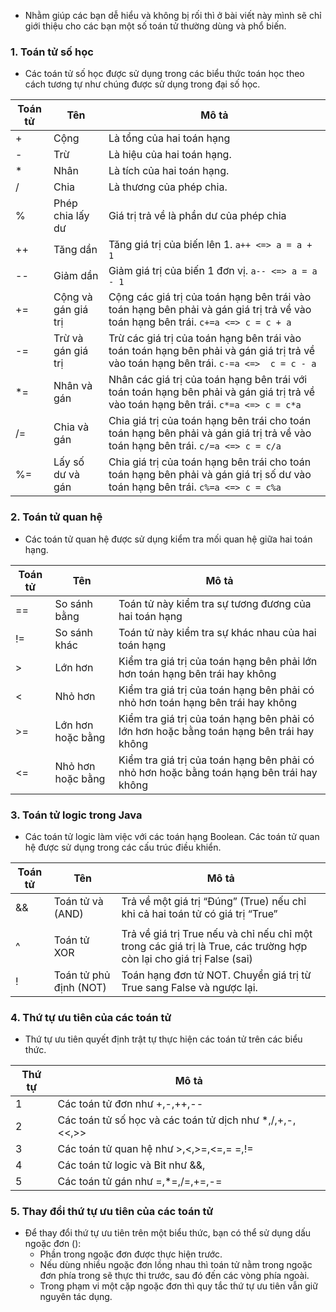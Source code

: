 *  Nhằm giúp các bạn dễ hiểu và không bị rối thì ở bài viết này mình sẽ chỉ giới thiệu cho các bạn một số toán tử thường dùng và phổ biến.

### 1. Toán tử số học
* Các toán tử số học được sử dụng trong các biểu thức toán học theo cách tương tự như chúng được sử dụng trong đại số học.

| Toán tử | Tên | Mô tả |
| -------- | -------- | -------- |
| + | Cộng | Là tổng của hai toán hạng |
| - | Trừ | Là hiệu của hai toán hạng. |
| * | Nhân | Là tích của hai toán hạng. |
| / | Chia | Là thương của phép chia. |
| % | Phép chia lấy dư | Giá trị trả về là phần dư của phép chia |
| ++ | Tăng dần | Tăng giá trị của biến lên 1. `a++ <=> a = a + 1` |
| -- | Giảm dần | Giảm giá trị của biến 1 đơn vị. `a-- <=> a = a - 1` |
| += | Cộng và gán giá trị | Cộng các giá trị của toán hạng bên trái vào toán hạng bên phải và gán giá trị trả về vào toán hạng bên trái. `c+=a <=> c = c + a` |
| -= | Trừ và gán giá trị | Trừ các giá trị của toán hạng bên trái vào toán toán hạng bên phải và gán giá trị trả về vào toán hạng bên trái. `c-=a <=>  c = c - a` |
| *= | Nhân và gán | Nhân các giá trị của toán hạng bên trái với toán toán hạng bên phải và gán giá trị trả về vào toán hạng bên trái. `c*=a <=> c = c*a` |
| /= | Chia và gán | Chia giá trị của toán hạng bên trái cho toán toán hạng bên phải và gán giá trị trả về vào toán hạng bên trái. `c/=a <=> c = c/a` |
| %= | Lấy số dư và gán | Chia giá trị của toán hạng bên trái cho toán toán hạng bên phải và gán giá trị số dư vào toán hạng bên trái. `c%=a <=> c = c%a` |

### 2. Toán tử quan hệ
* Các toán tử quan hệ được sử dụng kiểm tra mối quan hệ giữa hai toán hạng.

| Toán tử | Tên | Mô tả |
| -------- | -------- | -------- |
| == | So sánh bằng | Toán tử này kiểm tra sự tương đương của hai toán hạng |
| != | So sánh khác | Toán tử này kiểm tra sự khác nhau của hai toán hạng |
| > | Lớn hơn | Kiểm tra giá trị của toán hạng bên phải lớn hơn toán hạng bên trái hay không |
| < | Nhỏ hơn | Kiểm tra giá trị của toán hạng bên phải có nhỏ hơn toán hạng bên trái hay không |
| >= | Lớn hơn hoặc bằng | Kiểm tra giá trị của toán hạng bên phải có lớn hơn hoặc bằng toán hạng bên trái hay không |
| <= | Nhỏ hơn hoặc bằng | Kiểm tra giá trị của toán hạng bên phải có nhỏ hơn hoặc bằng toán hạng bên trái hay không |

### 3. Toán tử logic trong Java
* Các toán tử logic làm việc với các toán hạng Boolean. Các toán tử quan hệ được sử dụng trong các cấu trúc điều khiển.

| Toán tử | Tên | Mô tả |
| -------- | -------- | -------- |
| && | Toán tử và (AND) | Trả về một giá trị “Đúng” (True) nếu chỉ khi cả hai toán tử có giá trị “True” |
| || | Toán tử hoặc (OR) | Trả về giá trị “True” nếu ít nhất một giá trị là True |
| ^ | Toán tử XOR | Trả về giá trị True nếu và chỉ nếu chỉ một trong các giá trị là True, các trường hợp còn lại cho giá trị False (sai) |
| ! | Toán tử phủ định (NOT) | Toán hạng đơn tử NOT. Chuyển giá trị từ True sang False và ngược lại. |

### 4. Thứ tự ưu tiên của các toán tử
* Thứ tự ưu tiên quyết định trật tự thực hiện các toán tử trên các biểu thức.

| Thứ tự | Mô tả |
| -------- | -------- |
| 1	| Các toán tử đơn như +,-,++,--	|
| 2	| Các toán tử số học và các toán tử dịch như *,/,+,-,<<,>>	|
| 3	| Các toán tử quan hệ như >,<,>=,<=,= =,!=	|
| 4	| Các toán tử logic và Bit như &&,||,&,|,^	|
| 5	| Các toán tử gán như =,*=,/=,+=,-=	|

### 5. Thay đổi thứ tự ưu tiên của các toán tử
* Để thay đổi thứ tự ưu tiên trên một biểu thức, bạn có thể sử dụng dấu ngoặc đơn ():
    * Phần trong ngoặc đơn được thực hiện trước.
    * Nếu dùng nhiều ngoặc đơn lồng nhau thì toán tử nằm trong ngoặc đơn phía trong sẽ thực thi trước, sau đó đến các vòng phía ngoài.
    * Trong phạm vi một cặp ngoặc đơn thì quy tắc thứ tự ưu tiên vẫn giữ nguyên tác dụng.